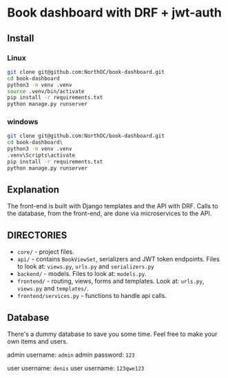 # Book dashboard with DRF + jwt-auth

## Install

### Linux

``` sh
git clone git@github.com:NorthOC/book-dashboard.git
cd book-dashboard
python3 -m venv .venv
source .venv/bin/activate
pip install -r requirements.txt
python manage.py runserver
```

### windows

``` sh
git clone git@github.com:NorthOC/book-dashboard.git
cd book-dashboard\
python3 -m venv .venv
.venv\Scripts\activate
pip install -r requirements.txt
python manage.py runserver
```

## Explanation

The front-end is built with Django templates and the API with DRF. Calls to the database, from the front-end, are done via microservices to the API.

## DIRECTORIES

* `core/` - project files.
* `api/` - contains `BookViewSet`, serializers and JWT token endpoints. Files to look at: `views.py`, `urls.py` and `serializers.py`
* `backend/` - models. Files to look at: `models.py`.
* `frontend/` - routing, views, forms and templates. Look at: `urls.py`, `views.py` and `templates/`.
* `frontend/services.py` - functions to handle api calls.

## Database

There's a dummy database to save you some time. Feel free to make your own items and users.

admin username: `admin`
admin password: `123`

user username: `denis`
user username: `123qwe123`
